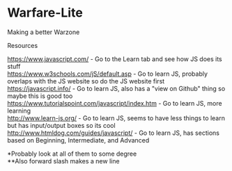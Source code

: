 # Warfare-Lite
Making a better Warzone

Resources

https://www.javascript.com/ - Go to the Learn tab and see how JS does its stuff\
https://www.w3schools.com/jS/default.asp - Go to learn JS, probably overlaps with the JS website so do the JS website first\
https://javascript.info/ - Go to learn JS, also has a "view on Github" thing so maybe this is good too\
https://www.tutorialspoint.com/javascript/index.htm - Go to learn JS, more learning\
http://www.learn-js.org/ - Go to learn JS, seems to have less things to learn but has input/output boxes so its cool\
http://www.htmldog.com/guides/javascript/ - Go to learn JS, has sections based on Beginning, Intermediate, and Advanced

*Probably look at all of them to some degree\
**Also forward slash makes a new line
